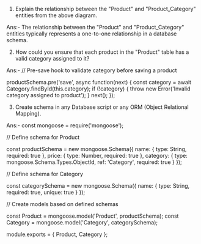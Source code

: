 1. Explain the relationship between the "Product" and "Product_Category" entities from the above diagram.
   
Ans:-
The relationship between the "Product" and "Product_Category" entities typically represents a one-to-one relationship in a  database schema.



2. How could you ensure that each product in the "Product" table has a valid category assigned to it?
 
Ans:-
// Pre-save hook to validate category before saving a product

productSchema.pre('save', async function(next) {
    const category = await Category.findById(this.category);
    if (!category) {
        throw new Error('Invalid category assigned to product');
    }
    next();
});


3. Create schema in any Database script or any ORM (Object Relational Mapping).

Ans:-
const mongoose = require('mongoose');

// Define schema for Product

const productSchema = new mongoose.Schema({
    name: { type: String, required: true },
    price: { type: Number, required: true },
    category: { type: mongoose.Schema.Types.ObjectId, ref: 'Category', required: true }
});


// Define schema for Category

const categorySchema = new mongoose.Schema({
    name: { type: String, required: true, unique: true }
});


// Create models based on defined schemas

const Product = mongoose.model('Product', productSchema);
const Category = mongoose.model('Category', categorySchema);

module.exports = { Product, Category };
